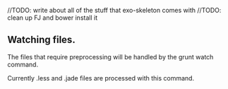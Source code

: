 //TODO: write about all of the stuff that exo-skeleton comes with
//TODO: clean up FJ and bower install it

Watching files.
------------------
The files that require preprocessing will be handled by the grunt watch command.

Currently .less and .jade files are processed with this command.